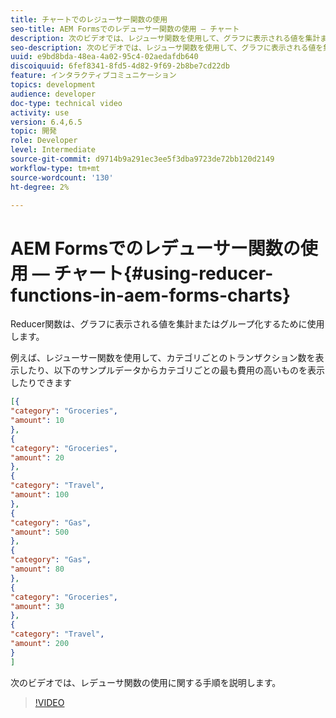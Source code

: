 ```yaml
---
title: チャートでのレジューサー関数の使用
seo-title: AEM Formsでのレデューサー関数の使用 — チャート
description: 次のビデオでは、レジューサ関数を使用して、グラフに表示される値を集計またはグループ化します。レジューサ関数の使用手順を説明します。
seo-description: 次のビデオでは、レジューサ関数を使用して、グラフに表示される値を集計またはグループ化します。レジューサ関数の使用手順を説明します。
uuid: e9bd8bda-48ea-4a02-95c4-02aedafdb640
discoiquuid: 6fef8341-8fd5-4d82-9f69-2b8be7cd22db
feature: インタラクティブコミュニケーション
topics: development
audience: developer
doc-type: technical video
activity: use
version: 6.4,6.5
topic: 開発
role: Developer
level: Intermediate
source-git-commit: d9714b9a291ec3ee5f3dba9723de72bb120d2149
workflow-type: tm+mt
source-wordcount: '130'
ht-degree: 2%

---
```



# AEM Formsでのレデューサー関数の使用 — チャート{#using-reducer-functions-in-aem-forms-charts}

Reducer関数は、グラフに表示される値を集計またはグループ化するために使用します。


例えば、レジューサー関数を使用して、カテゴリごとのトランザクション数を表示したり、以下のサンプルデータからカテゴリごとの最も費用の高いものを表示したりできます

```json
[{
"category": "Groceries",
"amount": 10
},
{
"category": "Groceries",
"amount": 20
},
{
"category": "Travel",
"amount": 100
},
{
"category": "Gas",
"amount": 500
},
{
"category": "Gas",
"amount": 80
},
{
"category": "Groceries",
"amount": 30
},
{
"category": "Travel",
"amount": 200
}
]
```

次のビデオでは、レデューサ関数の使用に関する手順を説明します。

>[!VIDEO](https://video.tv.adobe.com/v/21368/?quality=9&learn=on)

